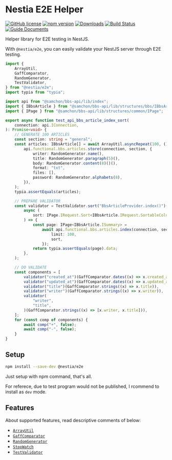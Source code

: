 # Nestia E2E Helper
[![GitHub license](https://img.shields.io/badge/license-MIT-blue.svg)](https://github.com/samchon/nestia/blob/master/LICENSE)
[![npm version](https://img.shields.io/npm/v/@nestia/e2e.svg)](https://www.npmjs.com/package/@nestia/e2e)
[![Downloads](https://img.shields.io/npm/dm/@nestia/e2e.svg)](https://www.npmjs.com/package/@nestia/e2e)
[![Build Status](https://github.com/samchon/typia/workflows/build/badge.svg)](https://github.com/samchon/nestia/actions?query=workflow%3Abuild)
[![Guide Documents](https://img.shields.io/badge/wiki-documentation-forestgreen)](https://typia.io/docs/)

Helper library for E2E testing in NestJS.

With `@nestia/e2e`, you can easily validate your NestJS server through E2E testing.

```typescript
import {
    ArrayUtil,
    GaffComparator,
    RandomGenerator,
    TestValidator,
} from "@nestia/e2e";
import typia from "typia";

import api from "@samchon/bbs-api/lib/index";
import { IBbsArticle } from "@samchon/bbs-api/lib/structures/bbs/IBbsArticle";
import { IPage } from "@samchon/bbs-api/lib/structures/common/IPage";

export async function test_api_bbs_article_index_sort(
    connection: api.IConnection,
): Promise<void> {
    // GENERATE 100 ARTICLES
    const section: string = "general";
    const articles: IBbsArticle[] = await ArrayUtil.asyncRepeat(100, () =>
        api.functional.bbs.articles.store(connection, section, {
            writer: RandomGenerator.name(),
            title: RandomGenerator.paragraph(5)(),
            body: RandomGenerator.content(8)()(),
            format: "txt",
            files: [],
            password: RandomGenerator.alphabets(8),
        }),
    );
    typia.assertEquals(articles);

    // PREPARE VALIDATOR
    const validator = TestValidator.sort("BbsArticleProvider.index()")(
        async (
            sort: IPage.IRequest.Sort<IBbsArticle.IRequest.SortableColumns>,
        ) => {
            const page: IPage<IBbsArticle.ISummary> =
                await api.functional.bbs.articles.index(connection, section, {
                    limit: 100,
                    sort,
                });
            return typia.assertEquals(page).data;
        },
    );

    // DO VALIDATE
    const components = [
        validator("created_at")(GaffComparator.dates((x) => x.created_at)),
        validator("updated_at")(GaffComparator.dates((x) => x.updated_at)),
        validator("title")(GaffComparator.strings((x) => x.title)),
        validator("writer")(GaffComparator.strings((x) => x.writer)),
        validator(
            "writer",
            "title",
        )(GaffComparator.strings((x) => [x.writer, x.title])),
    ];
    for (const comp of components) {
        await comp("+", false);
        await comp("-", false);
    }
}
```




## Setup
```bash
npm install --save-dev @nestia/e2e
```

Just setup with npm command, that's all.

For referece, due to test program would not be published, I rcommend to install as `dev` mode.




## Features
About supported features, read descriptive comments of below:

  - [`ArrayUtil`](https://github.com/samchon/nestia/tree/master/packages/e2e/src/ArrayUtil.ts)
  - [`GaffComparator`](https://github.com/samchon/nestia/tree/master/packages/e2e/src/GaffComparator.ts)
  - [`RandomGenerator`](https://github.com/samchon/nestia/tree/master/packages/e2e/src/RandomGenerator.ts)
  - [`StopWatch`](https://github.com/samchon/nestia/tree/master/packages/e2e/src/StopWatch.ts)
  - [`TestValidator`](https://github.com/samchon/nestia/tree/master/packages/e2e/src/TestValidator.ts)